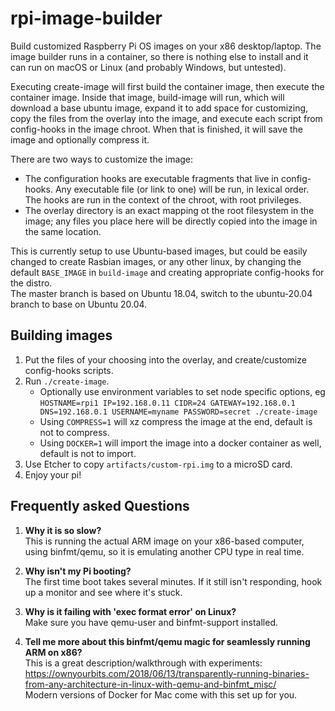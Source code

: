 # rpi-image-builder
Build customized Raspberry Pi OS images on your x86 desktop/laptop. The image builder runs in a container, so there is nothing else to install and it can run on macOS or Linux (and probably Windows, but untested). 

Executing create-image will first build the container image, then execute the container image. Inside that image, build-image will run, which will download a base ubuntu image, expand it to add space for customizing, copy the files from the overlay into the image, and execute each script from config-hooks in the image chroot. When that is finished, it will save the image and optionally compress it.  

There are two ways to customize the image:  
* The configuration hooks are executable fragments that live in config-hooks. Any executable file (or link to one) will be run, in lexical order. The hooks are run in the context of the chroot, with root privileges.
* The overlay directory is an exact mapping ot the root filesystem in the image; any files you place here will be directly copied into the image in the same location.

This is currently setup to use Ubuntu-based images, but could be easily changed to create Rasbian images, or any other linux, by changing the default `BASE_IMAGE` in `build-image` and creating appropriate config-hooks for the distro.  
The master branch is based on Ubuntu 18.04, switch to the ubuntu-20.04 branch to base on Ubuntu 20.04.  

## Building images
1. Put the files of your choosing into the overlay, and create/customize config-hooks scripts.
2. Run `./create-image`. 
    * Optionally use environment variables to set node specific options, eg `HOSTNAME=rpi1 IP=192.168.0.11 CIDR=24 GATEWAY=192.168.0.1 DNS=192.168.0.1 USERNAME=myname PASSWORD=secret ./create-image`
    * Using `COMPRESS=1` will xz compress the image at the end, default is not to compress.
    * Using `DOCKER=1` will import the image into a docker container as well, default is not to import.
3. Use Etcher to copy `artifacts/custom-rpi.img` to a microSD card.
4. Enjoy your pi!

## Frequently asked Questions
1. **Why it is so slow?**  
This is running the actual ARM image on your x86-based computer, using binfmt/qemu, so it is emulating another CPU type in real time.

2. **Why isn't my Pi booting?**  
The first time boot takes several minutes. If it still isn't responding, hook up a monitor and see where it's stuck.

3. **Why is it failing with 'exec format error' on Linux?**  
Make sure you have qemu-user and binfmt-support installed.

4. **Tell me more about this binfmt/qemu magic for seamlessly running ARM on x86?**  
This is a great description/walkthrough with experiments: https://ownyourbits.com/2018/06/13/transparently-running-binaries-from-any-architecture-in-linux-with-qemu-and-binfmt_misc/  
Modern versions of Docker for Mac come with this set up for you.
